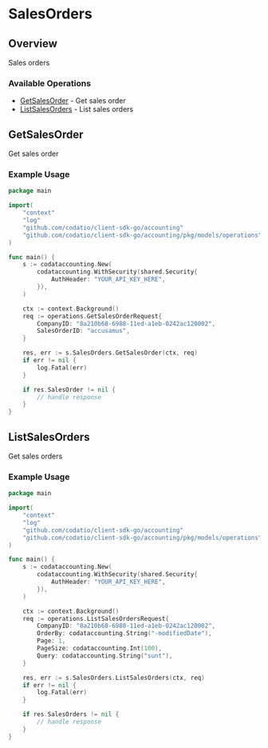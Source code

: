 # SalesOrders

## Overview

Sales orders

### Available Operations

* [GetSalesOrder](#getsalesorder) - Get sales order
* [ListSalesOrders](#listsalesorders) - List sales orders

## GetSalesOrder

Get sales order

### Example Usage

```go
package main

import(
	"context"
	"log"
	"github.com/codatio/client-sdk-go/accounting"
	"github.com/codatio/client-sdk-go/accounting/pkg/models/operations"
)

func main() {
    s := codataccounting.New(
        codataccounting.WithSecurity(shared.Security{
            AuthHeader: "YOUR_API_KEY_HERE",
        }),
    )

    ctx := context.Background()    
    req := operations.GetSalesOrderRequest{
        CompanyID: "8a210b68-6988-11ed-a1eb-0242ac120002",
        SalesOrderID: "accusamus",
    }

    res, err := s.SalesOrders.GetSalesOrder(ctx, req)
    if err != nil {
        log.Fatal(err)
    }

    if res.SalesOrder != nil {
        // handle response
    }
}
```

## ListSalesOrders

Get sales orders

### Example Usage

```go
package main

import(
	"context"
	"log"
	"github.com/codatio/client-sdk-go/accounting"
	"github.com/codatio/client-sdk-go/accounting/pkg/models/operations"
)

func main() {
    s := codataccounting.New(
        codataccounting.WithSecurity(shared.Security{
            AuthHeader: "YOUR_API_KEY_HERE",
        }),
    )

    ctx := context.Background()    
    req := operations.ListSalesOrdersRequest{
        CompanyID: "8a210b68-6988-11ed-a1eb-0242ac120002",
        OrderBy: codataccounting.String("-modifiedDate"),
        Page: 1,
        PageSize: codataccounting.Int(100),
        Query: codataccounting.String("sunt"),
    }

    res, err := s.SalesOrders.ListSalesOrders(ctx, req)
    if err != nil {
        log.Fatal(err)
    }

    if res.SalesOrders != nil {
        // handle response
    }
}
```
